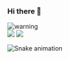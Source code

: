 ### Hi there 👋

<div><img src= "https://sites.usp.br/lme/wp-content/uploads/sites/275/2017/08/UnderConstruct.jpg" alt="warning"/>

<div>
  <a href = "mailto:audreycosta@nano.ufrj.br" target="_blank"><img src="https://img.shields.io/badge/-Gmail-%23333?style=for-the-badge&logo=gmail&logoColor=red&color=white" target="_blank"></a>
  <a href="https://www.linkedin.com/in/audrey-wallace-da-costa-barros-160674184/" target="_blank"><img src="https://img.shields.io/badge/-LinkedIn-%230077B5?style=for-the-badge&logo=linkedin&logoColor=white" target="_blank"></a>
  
  ![Snake animation](https://github.com/Audrey-Costa/Audrey-Costa/blob/output/github-contribution-grid-snake.svg)
</div>
<!--
**Audrey-Costa/Audrey-Costa** is a ✨ _special_ ✨ repository because its `README.md` (this file) appears on your GitHub profile.

Here are some ideas to get you started:

- 🔭 I’m currently working on ...
- 🌱 I’m currently learning ...
- 👯 I’m looking to collaborate on ...
- 🤔 I’m looking for help with ...
- 💬 Ask me about ...
- 📫 How to reach me: ...
- 😄 Pronouns: ...
- ⚡ Fun fact: ...
-->
